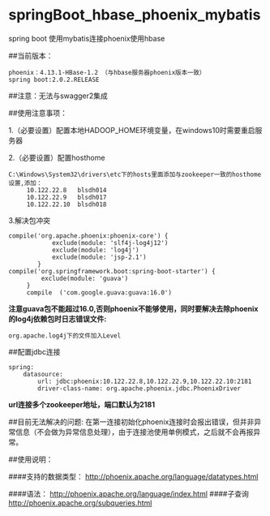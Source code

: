 # springBoot_hbase_phoenix_mybatis
spring boot 使用mybatis连接phoenix使用hbase

##当前版本：

    phoenix：4.13.1-HBase-1.2 （与hbase服务器phoenix版本一致）
    spring boot:2.0.2.RELEASE

##注意：无法与swagger2集成

##使用注意事项：

1.（必要设置）配置本地HADOOP_HOME环境变量，在windows10时需要重启服务器
    
2.（必要设置）配置hosthome
```
C:\Windows\System32\drivers\etc下的hosts里面添加与zookeeper一致的hosthome设置,添加：
     10.122.22.8   blsdh014
     10.122.22.9   blsdh017
     10.122.22.10  blsdh018
```                 
3.解决包冲突
```
compile('org.apache.phoenix:phoenix-core') {
            exclude(module: 'slf4j-log4j12')
            exclude(module: 'log4j')
            exclude(module: 'jsp-2.1')
        }
compile('org.springframework.boot:spring-boot-starter') {
         exclude(module: 'guava')
     }
     compile  ('com.google.guava:guava:16.0')
```         
**注意guava包不能超过16.0,否则phoenix不能够使用，同时要解决去除phoenix的log4j依赖包时日志错误文件:** 
    
    org.apache.log4j下的文件加入Level    
 
##配置jdbc连接
``` 
spring:
    datasource:
        url: jdbc:phoenix:10.122.22.8,10.122.22.9,10.122.22.10:2181
        driver-class-name: org.apache.phoenix.jdbc.PhoenixDriver
```  
**url连接多个zookeeper地址，端口默认为2181**

##目前无法解决的问题:
    在第一连接初始化phoenix连接时会报出错误，但并非异常信息（不会做为异常信息处理），由于连接池使用单例模式，之后就不会再报异常。
    
    
##使用说明：

####支持的数据类型：
    http://phoenix.apache.org/language/datatypes.html
    
####语法：
    http://phoenix.apache.org/language/index.html
####子查询
    http://phoenix.apache.org/subqueries.html
